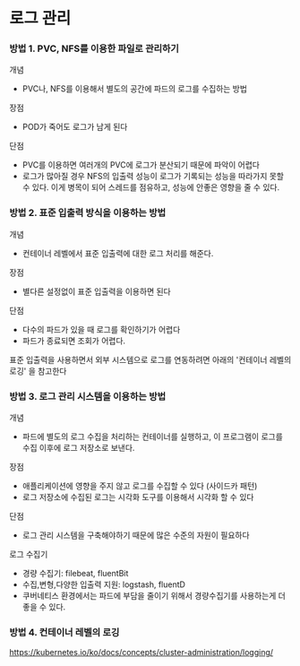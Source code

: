 # 로그 관리
### 방법 1. PVC, NFS를 이용한 파일로 관리하기
개념
- PVC나, NFS를 이용해서 별도의 공간에 파드의 로그를 수집하는 방법

장점
- POD가 죽어도 로그가 남게 된다

단점
- PVC를 이용하면 여러개의 PVC에 로그가 분산되기 때문에 파악이 어렵다
- 로그가 많아질 경우 NFS의 입출력 성능이 로그가 기록되는 성능을 따라가지 못할 수 있다. 이게 병목이 되어 스레드를 점유하고, 성능에 안좋은 영향을 줄 수 있다. 

### 방법 2. 표준 입출력 방식을 이용하는 방법
개념
- 컨테이너 레벨에서 표준 입출력에 대한 로그 처리를 해준다. 

장점
- 별다른 설정없이 표준 입출력을 이용하면 된다

단점
- 다수의 파드가 있을 때 로그를 확인하기가 어렵다
- 파드가 종료되면 조회가 어렵다. 

표준 입출력을 사용하면서 외부 시스템으로 로그를 연동하려면 아래의 '컨테이너 레벨의 로깅' 을 참고한다

### 방법 3. 로그 관리 시스템을 이용하는 방법
개념
- 파드에 별도의 로그 수집을 처리하는 컨테이너를 실행하고, 이 프로그램이 로그를 수집 이후에 로그 저장소로 보낸다.

장점
- 애플리케이션에 영향을 주지 않고 로그를 수집할 수 있다 (사이드카 패턴)
- 로그 저장소에 수집된 로그는 시각화 도구를 이용해서 시각화 할 수 있다

단점
- 로그 관리 시스템을 구축해야하기 때문에 많은 수준의 자원이 필요하다

로그 수집기
- 경량 수집기: filebeat, fluentBit
- 수집,변형,다양한 입출력 지원: logstash, fluentD
- 쿠버네티스 환경에서는 파드에 부담을 줄이기 위해서 경량수집기를 사용하는게 더 좋을 수 있다.

### 방법 4. 컨테이너 레벨의 로깅
https://kubernetes.io/ko/docs/concepts/cluster-administration/logging/